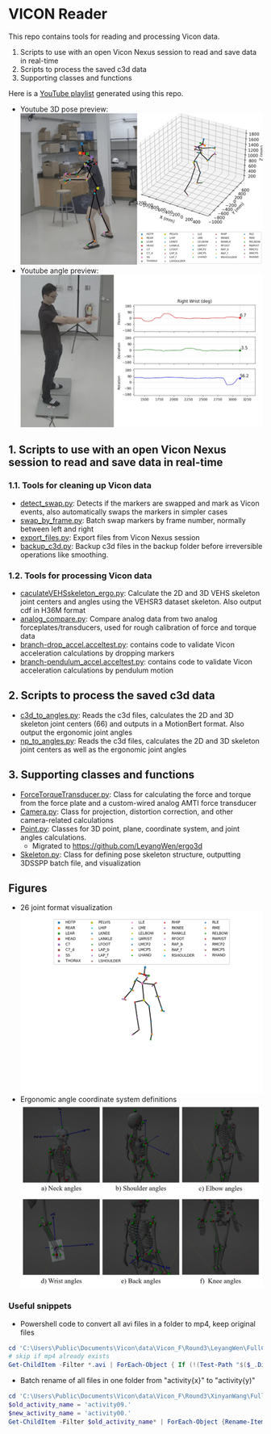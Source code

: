 # VICON Reader

This repo contains tools for reading and processing Vicon data.
1. Scripts to use with an open Vicon Nexus session to read and save data in real-time
2. Scripts to process the saved c3d data
3. Supporting classes and functions

Here is a [YouTube playlist](https://youtube.com/playlist?list=PLjMAlxkYpRr0PwPyE3-LDrwiz8xIsNuma&si=HpLm-B3SFCHOHMK4) generated using this repo.
* Youtube 3D pose preview:
  ![Alt Text](/figures/Youtube_pose_preview.png)
* Youtube angle preview:
  ![Alt Text](/figures/Youtube_angle_preview.png)

## 1. Scripts to use with an open Vicon Nexus session to read and save data in real-time
### 1.1. Tools for cleaning up Vicon data
* [detect_swap.py](detect_swap.py): Detects if the markers are swapped and mark as Vicon events, also automatically swaps the markers in simpler cases
* [swap_by_frame.py](swap_by_frame.py): Batch swap markers by frame number, normally between left and right
* [export_files.py](export_files.py): Export files from Vicon Nexus session
* [backup_c3d.py](backup_c3d.py): Backup c3d files in the backup folder before irreversible operations like smoothing. 

### 1.2. Tools for processing Vicon data
* [caculateVEHSskeleton_ergo.py](caculateVEHSskeleton_ergo.py): Calculate the 2D and 3D VEHS skeleton joint centers and angles using the VEHSR3 dataset skeleton. Also output cdf in H36M format
* [analog_compare.py](analog_compare.py): Compare analog data from two analog forceplates/transducers, used for rough calibration of force and torque data
* [branch-drop_accel.acceltest.py](acceltest.py): contains code to validate Vicon acceleration calculations by dropping markers
* [branch-pendulum_accel.acceltest.py](acceltest.py): contains code to validate Vicon acceleration calculations by pendulum motion

## 2. Scripts to process the saved c3d data
* [c3d_to_angles.py](/conversion_script/c3d_to_angles.py): Reads the c3d files, calculates the 2D and 3D skeleton joint centers (66) and outputs in a MotionBert format. Also output the ergonomic joint angles
* [np_to_angles.py](/conversion_script/np_to_angles.py): Reads the c3d files, calculates the 2D and 3D skeleton joint centers as well as the ergonomic joint angles


## 3. Supporting classes and functions
* [ForceTorqueTransducer.py](ForceTorqueTransducer.py): Class for calculating the force and torque from the force plate and a custom-wired analog AMTI force transducer
* [Camera.py](Camera.py): Class for projection, distortion correction, and other camera-related calculations
* [Point.py](Point.py): Classes for 3D point, plane, coordinate system, and joint angles calculations.
  * Migrated to https://github.com/LeyangWen/ergo3d 
* [Skeleton.py](Skeleton.py): Class for defining pose skeleton structure, outputting 3DSSPP batch file, and visualization

## Figures
* 26 joint format visualization
![Alt Text](/figures/26joints.png)
* Ergonomic angle coordinate system definitions
![Alt Text](/figures/angle_coord.png)

### Useful snippets
- Powershell code to convert all avi files in a folder to mp4, keep original files
```powershell
cd 'C:\Users\Public\Documents\Vicon\data\Vicon_F\Round3\LeyangWen\FullCollection'
# skip if mp4 already exists
Get-ChildItem -Filter *.avi | ForEach-Object { If (!(Test-Path "$($_.DirectoryName)/$($_.BaseName).mp4")) {ffmpeg -i $_.FullName -c:v copy -c:a copy -y "$($_.DirectoryName)/$($_.BaseName).mp4"}}

```
- Batch rename of all files in one folder from "activity{x}" to "activity{y)"
```powershell
cd 'C:\Users\Public\Documents\Vicon\data\Vicon_F\Round3\XinyanWang\FullCollection'
$old_activity_name = 'activity09.'
$new_activity_name = 'activity00.'
Get-ChildItem -Filter $old_activity_name* | ForEach-Object {Rename-Item $_ -NewName ($_.Name -replace $old_activity_name, $new_activity_name)}

```


